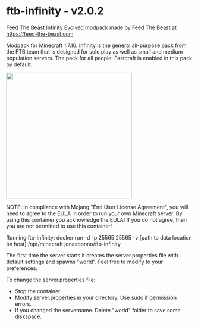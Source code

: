 # ftb-infinity - v2.0.2
Feed The Beast Infinity Evolved modpack
made by Feed The Beast at https://feed-the-beast.com

Modpack for Minecraft 1.7.10.
Infinity is the general all-purpose pack from the FTB team that is designed for solo play as well as small and medium population servers. The pack for all people.
Fastcraft is enabled in this pack by default.

<img src="http://media-elerium.cursecdn.com/avatars/27/883/635818079923323584.png" width="338" height="338">

NOTE: In compliance with Mojang "End User License Agreement", you will need to agree to the EULA in order to run your own Minecraft server. By using this container you acknowledge the EULA! If you do not agree, then you are not permitted to use this container!

Running ftb-infinity:
docker run -d -p 25565:25565 -v [path to data location on host]:/opt/minecraft jonasbonno/ftb-infinity

The first time the server starts it creates the server.properties file with default settings and spawns "world". 
Feel free to modify to your preferences. 

To change the server.properties file:
- Stop the container.
- Modify server.properties in your directory. Use sudo if permission errors.
- If you changed the servername. Delete "world" folder to save some diskspace.
